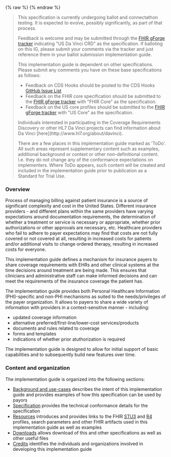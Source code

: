 {% raw %}
{% endraw %}
<blockquote class="stu-note">
<p>
This specification is currently undergoing ballot and connectathon testing.  It is expected to evolve, possibly significantly, as part of that process.
</p>
<p>
Feedback is welcome and may be submitted through the <a href="http://gforge.hl7.org/gf/project/fhir/tracker/?action=TrackerItemAdd&amp;tracker_id=677">FHIR gForge tracker</a> indicating "US Da Vinci CRD" as the specification.  If balloting on this IG, please submit your comments via the tracker and just reference them in your ballot submission implementation guide.
</p>
<p>
This implementation guide is dependent on other specifications.  Please submit any comments you have on these base specifications as follows:
</p>
<ul>
  <li>Feedback on CDS Hooks should be posted to the CDS Hooks <a href="https://github.com/cds-hooks/docs/issues">GitHub Issue List</a></li>
  <li>Feedback on the FHIR core specification should be submitted to the <a href="http://gforge.hl7.org/gf/project/fhir/tracker/?action=TrackerItemAdd&amp;tracker_id=677">FHIR gForge tracker</a> with "FHIR Core" as the specification.</li>
  <li>Feedback on the US core profiles should be submitted to the <a href="http://gforge.hl7.org/gf/project/fhir/tracker/?action=TrackerItemAdd&amp;tracker_id=677">FHIR gForge tracker</a> with "US Core" as the specification.</li>
</ul>
<p>
Individuals interested in participating in the Coverage Requirements Discovery or  other HL7 Da Vinci projects can find information about Da Vinci [here](http://www.hl7.org/about/davinci).
</p>
<p>
There are a few places in this implementation guide marked as 'ToDo'.  All such areas represent supplementary content such as examples, additional background or context or other non-definitional content.  I.e. they do not change any of the conformance expectations on implementers.  Where ToDo appears, such content will be created and included in the implementation guide prior to publication as a Standard for Trial Use.
</p>
</blockquote>


### Overview
Process of managing billing against patient insurance is a source of significant complexity and cost in the United States.  Different insurance providers - and different plans within the same providers have varying expectations around documentation requirements, the determination of whether a treatment or service is necessary or appropriate, whether prior authorizations or other approvals are necessary, etc.  Healthcare providers who fail to adhere to payer expectations may find that costs are not fully covered or not covered at all, resulting in increased costs for patients and/or additional visits to change ordered therapy, resulting in increased costs for everyone.

This implementation guide defines a mechanism for insurance payers to share coverage requirements with EHRs and other clinical systems at the time decisions around treatment are being made.  This ensures that clinicians and administrative staff can make informed decisions and can meet the requirements of the insurance coverage the patient has.

The implementation guide provides both Personal Healthcare Information (PHI)-specific and non-PHI mechanisms as suited to the needs/privileges of the payer organization.  It allows to payers to share a wide variety of information with providers in a context-sensitive manner - including:

* updated coverage information
* alternative preferred/first-line/lower-cost services/products
* documents and rules related to coverage
* forms and templates
* indications of whether prior atuthorization is required

The implementation guide is designed to allow for initial support of basic capabilities and to subsequently build new features over time.


### Content and organization
The implementation guide is organized into the following sections:

* [Background and use-cases](background.html) describes the intent of this implementation guide and provides examples of how this specification can be used by payors
* [Specification](hooks.html) provides the technical conformance details for the specification
* [Resources](resources.html) introduces and provides links to the FHIR [STU3](STU3/artifacts.html) and [R4](artifacts.html) profiles, search parameters and other FHIR artifacts used in this implementation guide as well as examples
* [Downloads](downloads.html) allows download of this and other specifications as well as other useful files
* [Credits](credits.html) identifies the individuals and organizations involved in developing this implementation guide